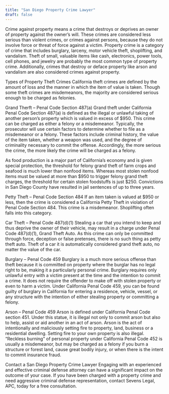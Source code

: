 ```yaml
---
title: "San Diego Property Crime Lawyer"
draft: false
---
```

Crime against property means a crime that destroys or deprives an owner of property against the owner’s will. These crimes are considered less serious than violent crimes, or crimes against persons, because they do not involve force or threat of force against a victim. Property crime is a category of crime that includes burglary, larceny, motor vehicle theft, shoplifting, and vandalism. Theft of small, valuable items like cash, electronics, power tools, cell phones, and jewelry are probably the most common type of property crime. Additionally, crimes that destroy or deface property like arson and vandalism are also considered crimes against property.

Types of Property Theft Crimes
California theft crimes are defined by the amount of loss and the manner in which the item of value is taken. Though some theft crimes are misdemeanors, the majority are considered serious enough to be charged as felonies.

Grand Therft – Penal Code Section 487(a)
Grand theft under California Penal Code Section 487(a) is defined as the illegal or unlawful taking of another person’s property which is valued in excess of $950. This crime can be charged as either a felony or a misdemeanor. Typically, the prosecutor will use certain factors to determine whether to file as a misdemeanor or a felony. These factors include criminal history, the value of the item taken, whether a weapon was used, and the degree of criminality necessary to commit the offense. Accordingly, the more serious the crime, the more likely the crime will be charged as a felony.

As food production is a major part of California’s economy and is given special protection, the threshold for felony grand theft of farm crops and seafood is much lower than nonfood items. Whereas most stolen nonfood items must be valued at more than $950 to trigger felony grand theft charges, the threshold for certain stolen foodstuffs is just $250. Convictions in San Diego County have resulted in jail sentences of up to three years.

Petty Theft – Penal Code Section 484
If an item taken is valued at $950 or less, then the crime is considered a California Petty Theft in violation of Penal Code Section 484. This crime is a misdemeanor. Shoplifting often falls into this category.

Car Theft – Penal Code 487(d)(1)
Stealing a car that you intend to keep and thus deprive the owner of their vehicle, may result in a charge under Penal Code 487(d)(1), Grand Theft Auto. As this crime can only be committed through force, deception or false pretenses, there is no such thing as petty theft auto. Theft of a car it is automatically considered grand theft auto, no matter the value of the car.

Burglary – Penal Code 459
Burglary is a much more serious offense than theft because it is committed on property where the burglar has no legal right to be, making it a particularly personal crime. Burglary requires only unlawful entry with a victim present at the time and the intention to commit a crime. It does not require the offender to make off with stolen property or even to harm a victim. Under California Penal Code 459, you can be found guilty of burglary in California for entering a residence, vehicle, vessel, or any structure with the intention of either stealing property or committing a felony.

Arson – Penal Code 459
Arson is defined under California Penal Code section 451. Under this statue, it is illegal not only to commit arson but also to help, assist or aid another in an act of arson. Arson is the act of intentionally and maliciously setting fire to property, land, business or a residential dwelling. Setting fire to your own property is also illegal. “Reckless burning” of personal property under California Penal Code 452 is usually a misdemeanor, but may be charged as a felony if you burn a structure or forest land, cause great bodily injury, or when there is the intent to commit insurance fraud.

Contact a San Diego Property Crime Lawyer
Engaging with an experienced and effective criminal defense attorney can have a significant impact on the outcome of your case. If you have been charged with a property crime and need aggressive criminal defense representation, contact Sevens Legal, APC, today for a free consultation.